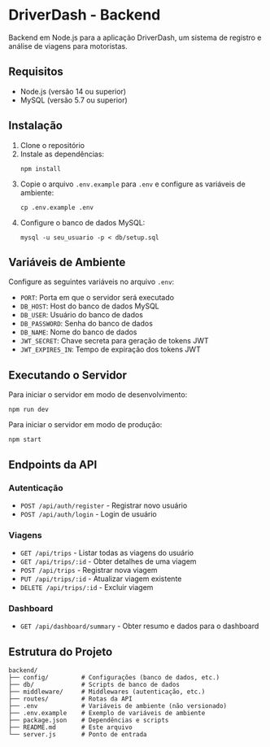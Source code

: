 # DriverDash - Backend

Backend em Node.js para a aplicação DriverDash, um sistema de registro e análise de viagens para motoristas.

## Requisitos

- Node.js (versão 14 ou superior)
- MySQL (versão 5.7 ou superior)

## Instalação

1. Clone o repositório
2. Instale as dependências:
   ```
   npm install
   ```
3. Copie o arquivo `.env.example` para `.env` e configure as variáveis de ambiente:
   ```
   cp .env.example .env
   ```
4. Configure o banco de dados MySQL:
   ```
   mysql -u seu_usuario -p < db/setup.sql
   ```

## Variáveis de Ambiente

Configure as seguintes variáveis no arquivo `.env`:

- `PORT`: Porta em que o servidor será executado
- `DB_HOST`: Host do banco de dados MySQL
- `DB_USER`: Usuário do banco de dados
- `DB_PASSWORD`: Senha do banco de dados
- `DB_NAME`: Nome do banco de dados
- `JWT_SECRET`: Chave secreta para geração de tokens JWT
- `JWT_EXPIRES_IN`: Tempo de expiração dos tokens JWT

## Executando o Servidor

Para iniciar o servidor em modo de desenvolvimento:

```
npm run dev
```

Para iniciar o servidor em modo de produção:

```
npm start
```

## Endpoints da API

### Autenticação
- `POST /api/auth/register` - Registrar novo usuário
- `POST /api/auth/login` - Login de usuário

### Viagens
- `GET /api/trips` - Listar todas as viagens do usuário
- `GET /api/trips/:id` - Obter detalhes de uma viagem
- `POST /api/trips` - Registrar nova viagem
- `PUT /api/trips/:id` - Atualizar viagem existente
- `DELETE /api/trips/:id` - Excluir viagem

### Dashboard
- `GET /api/dashboard/summary` - Obter resumo e dados para o dashboard

## Estrutura do Projeto

```
backend/
├── config/         # Configurações (banco de dados, etc.)
├── db/             # Scripts de banco de dados
├── middleware/     # Middlewares (autenticação, etc.)
├── routes/         # Rotas da API
├── .env            # Variáveis de ambiente (não versionado)
├── .env.example    # Exemplo de variáveis de ambiente
├── package.json    # Dependências e scripts
├── README.md       # Este arquivo
└── server.js       # Ponto de entrada
```
